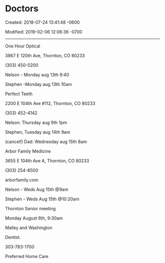 # Doctors

Created: 2018-07-24 13:41:48 -0600

Modified: 2019-02-06 12:06:36 -0700

---

One Hour Optical

3867 E 120th Ave, Thornton, CO 80233

(303) 450-0200

Nelson - Monday aug 13th 9:40

Stephen -Monday aug 13th 10am

Perfect Teeth

2200 E 104th Ave #112, Thornton, CO 80233

(303) 452-4142

Nelson: Thursday aug 9th 1pm

Stephen, Tuesday aug 14th 9am

(cancel!) Dad: Wednesday aug 15th 8am

Arbor Family Medicine

3655 E 104th Ave A, Thornton, CO 80233

(303) 254-8500

arborfamily.com

Nelson - Weds Aug 15th @9am

Stephen - Weds Aug 15th @10:20am

Thornton Senior meeting

Monday August 6th, 9:30am

Malley and Washington

Dentist.

303-783-1700

Preferred Home Care
